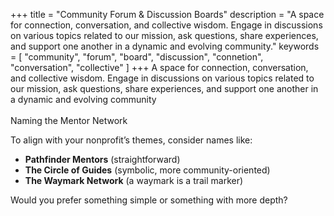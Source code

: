 +++
title = "Community Forum & Discussion Boards"
description = "A space for connection, conversation, and collective wisdom. Engage in discussions on various topics related to our mission, ask questions, share experiences, and support one another in a dynamic and evolving community."
keywords = [
  "community",
  "forum",
  "board",
  "discussion",
  "connetion",
  "conversation",
  "collective"
]
+++
A space for connection, conversation, and collective wisdom. Engage in discussions on various topics related to our mission, ask questions, share experiences, and support one another in a dynamic and evolving community<br><br>Naming the Mentor Network

To align with your nonprofit’s themes, consider names like:

* **Pathfinder Mentors** (straightforward)
* **The Circle of Guides** (symbolic, more community-oriented)
* **The Waymark Network** (a waymark is a trail marker)

Would you prefer something simple or something with more depth?